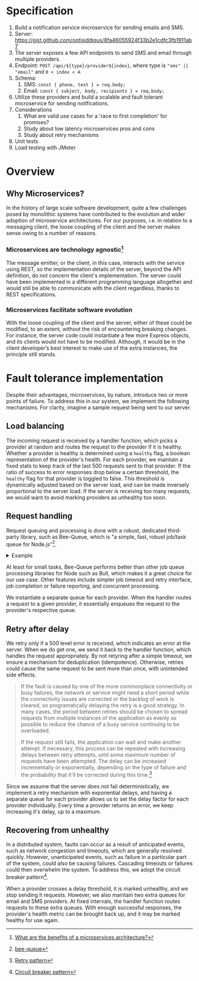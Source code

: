 # Specification

1. Build a notification service microservice for sending emails and SMS.
2. Server: https://gist.github.com/optisiddiqus/8fa46055924f33b2e1cdfc3fb1911ab7
3. The server exposes a few API endpoints to send SMS and email through multiple
   providers.
4. Endpoint: `POST /api/${type}/provider${index}`, where type is
   `"sms" || "email"` and `0 < index < 4`.
5. Schema:
   1. SMS: `const { phone, text } = req.body;`
   2. Email: `const { subject, body, recipients } = req.body;`
6. Utilize these providers and build a scalable and fault tolerant microservice
   for sending notifications.
7. Considerations
   1. What are valid use cases for a 'race to first completion' for promises?
   2. Study about low latency microservices pros and cons
   3. Study about retry mechanisms
8. Unit tests
9. Load testing with JMeter

# Overview

## Why Microservices?

In the history of large scale software development, quite a few challenges posed
by monolithic systems have contributed to the evolution and wider adoption of
microservice architectures. For our purposes, i.e. in relation to a messaging
client, the loose coupling of the client and the server makes sense owing to a
number of reasons.

### Microservices are technology agnostic[^1]

The message emitter, or the client, in this case, interacts with the service
using REST, so the implementation details of the server, beyond the API
definition, do not concern the client's implementation. The server could have
been implemented in a different programming language altogether and would still
be able to communicate with the client regardless, thanks to REST
specifications.

### Microservices facilitate software evolution

With the loose coupling of the client and the server, either of these could be
modified, to an extent, without the risk of encountering breaking changes. For
instance, the server code could instantiate a few more Express objects, and its
clients would not have to be modified. Although, it would be in the client
developer’s best interest to make use of the extra instances, the principle
still stands.

# Fault tolerance implementation

Despite their advantages, microservices, by nature, introduce two or more points
of failure. To address this in our system, we implement the following
mechanisms. For clarity, imagine a sample request being sent to our server.

## Load balancing

The incoming request is received by a handler function, which picks a provider
at random and routes the request to the provider if it is healthy. Whether a
provider is healthy is determined using a `healthy` flag, a boolean
representation of the provider's health. For each provider, we maintain a fixed
stats to keep track of the last 500 requests sent to that provider. If the
ratio of success to error responses drop below a certain threshold, the
`healthy` flag for that provider is toggled to false. This threshold is
dynamically adjusted based on the server load, and can be made inversely
proportional to the server load. If the server is receiving too many requests,
we would want to avoid marking providers as unhealthy too soon.

## Request handling

Request queuing and processing is done with a robust, dedicated third-party
library, such as Bee-Queue, which is "a simple, fast, robust job/task queue for
Node.js"[^2].

<details>
<summary>Example</summary>

```js
var Queue = require("bee-queue");
var queue = new Queue("example");

var job = queue.createJob({ x: 2, y: 3 }).save();
job.on("succeeded", function (result) {
  console.log("Received result for job " + job.id + ": " + result);
});

// Process jobs from as many servers or processes as you like
queue.process(function (job, done) {
  console.log("Processing job " + job.id);
  return done(null, job.data.x + job.data.y);
});
```

</details>

At least for small tasks, Bee-Queue performs better than other job queue
processing libraries for Node such as Bull, which makes it a great choice for
our use case. Other features include simpler job timeout and retry interface,
job completion or failure reporting, and concurrent processing.

We instantiate a separate queue for each provider. When the handler routes a
request to a given provider, it essentially enqueues the request to the
provider's respective queue.

## Retry after delay

We retry only if a 500 level error is received, which indicates an error at the
server. When we do get one, we send it back to the handler function, which
handles the request appropriately. By not retyring after a simple timeout, we
ensure a mechanism for deduplication (idempotence). Otherwise, retries could
cause the same request to be sent more than once, with unintended side effects.

> If the fault is caused by one of the more commonplace connectivity or busy
> failures, the network or service might need a short period while the
> connectivity issues are corrected or the backlog of work is cleared, so
> programatically delaying the retry is a good strategy. In many cases, the
> period between retries should be chosen to spread requests from multiple
> instances of the application as evenly as possible to reduce the chance of a
> busy service continuing to be overloaded.
>
> If the request still fails, the application can wait and make another attempt.
> If necessary, this process can be repeated with increasing delays between
> retry attempts, until some maximum number of requests have been attempted. The
> delay can be increased incrementally or exponentially, depending on the type
> of failure and the probability that it'll be corrected during this time.[^3]

Since we assume that the server does not fail deterministically, we implement a
retry mechanism with exponential delays, and having a separate queue for each
provider allows us to set the delay factor for each provider individually. Every
time a provider returns an error, we keep increasing it's delay, up to a
maximum.

## Recovering from unhealthy

In a distributed system, faults can occur as a result of anticipated events,
such as network congestion and timeouts, which are generally resolved quickly.
However, unanticipated events, such as failure in a particular part of the
system, could also be causing failures. Cascading timeouts or failures could
then overwhelm the system. To address this, we adopt the circuit breaker
pattern[^4].

When a provider crosses a delay threshold, it is marked unhealthy, and we stop
sending it requests. However, we also maintain two extra queues for email
and SMS providers. At fixed intervals, the handler function routes requests to
these extra queues. With enough successful responses, the provider's health
metric can be brought back up, and it may be marked healthy for use again.

[^1]:
    [What are the benefits of a microservices architecture?](https://about.gitlab.com/blog/2022/09/29/what-are-the-benefits-of-a-microservices-architecture/)

[^2]: [bee-queue](https://www.npmjs.com/package/bee-queue/v/0.3.0)
[^3]:
    [Retry pattern](https://learn.microsoft.com/en-us/azure/architecture/patterns/retry)

[^4]:
    [Circuit breaker pattern](https://docs.aws.amazon.com/prescriptive-guidance/latest/cloud-design-patterns/circuit-breaker.html)
